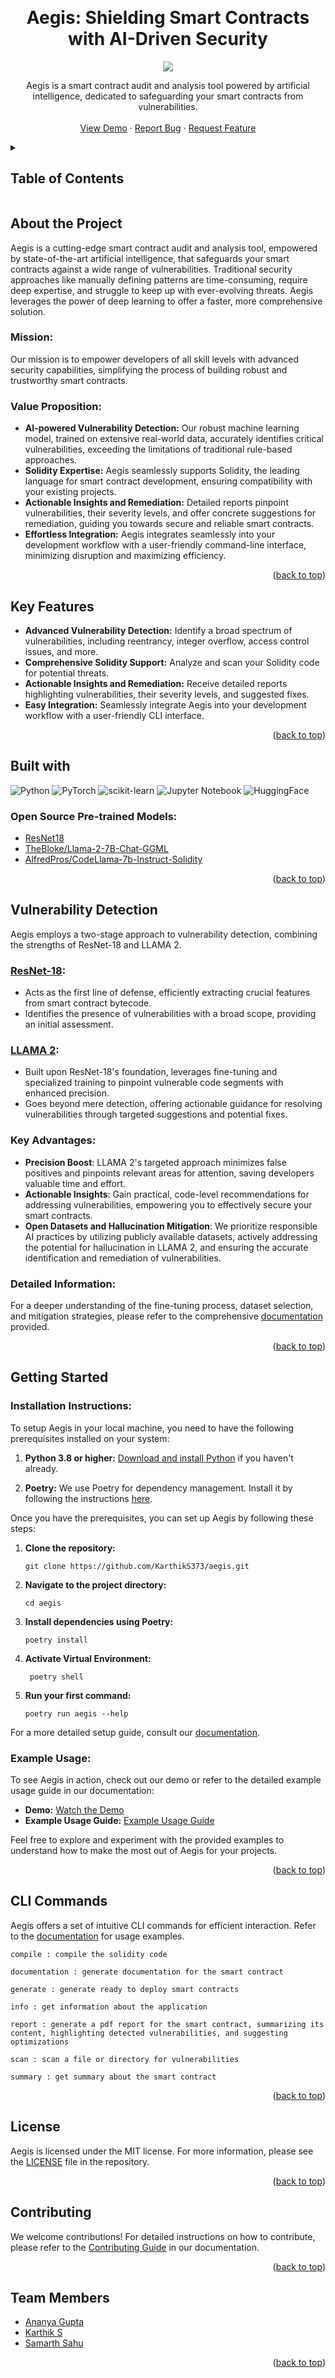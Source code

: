 <a name="readme-top"></a>
<!-- PROJECT LOGO -->
<br />
<h1 align="center">Aegis: Shielding Smart Contracts with AI-Driven Security</h1>
<div align="center">
  <a href="https://github.com/KarthikS373/tea">
    <img src="assets/AegisLogo.png">
  </a>
  <p>
    Aegis is a smart contract audit and analysis tool powered by artificial intelligence, dedicated to safeguarding your smart contracts from vulnerabilities.
  <br />
    <br />
    <a href="https://youtu.be/jKpPOpVc6yM">View Demo</a>
    ·
    <a href="https://github.com/KarthikS373/aegis/issues">Report Bug</a>
    ·
    <a href="https://github.com/KarthikS373/aegis/issues">Request Feature</a>
  </p>
</div>

<!-- TABLE OF CONTENTS -->
<details>
  <summary><h2> Table of Contents </h2></summary>
  <ol>
    <li>
      <a href="#abouttheproject"> About The Project </a>
      <ul>
        <li><a href="#mission"> Mission </a></li>
        <li><a href="#valueproposition"> Value Proposition </a></li>
      </ul>
    </li>
    <li><a href="#keyfeatures">Key Features</a></li>
    <li><a href="#builtwith">Built With</a></li>
    <li><a href="#detection">Vulnerability Detection</a></li>
    <li>
      <a href="#gettingstarted">Getting Started</a>
      <ul>
        <li><a href="#installation">Installation Instructions</a></li>
        <li><a href="#example">Example Usage</a></li>
      </ul>
    </li>
    <li><a href="#clicommands">CLI Commands</a></li>
    <li><a href="#license">License</a></li>
    <li><a href="#contributing">Contributing</a></li>
    <li><a href="#team">Team Members</a></li>
  </ol>
</details>

<h2 id="abouttheproject"> About the Project </h2>

Aegis is a cutting-edge smart contract audit and analysis tool, empowered by state-of-the-art artificial intelligence, that safeguards your smart contracts against a wide range of vulnerabilities. Traditional security approaches like manually defining patterns are time-consuming, require deep expertise, and struggle to keep up with ever-evolving threats. Aegis leverages the power of deep learning to offer a faster, more comprehensive solution.

<h3 id="mission"> Mission: </h3>

Our mission is to empower developers of all skill levels with advanced security capabilities, simplifying the process of building robust and trustworthy smart contracts.

<h3 id="valueproposition"> Value Proposition: </h3>

- **AI-powered Vulnerability Detection:** Our robust machine learning model, trained on extensive real-world data, accurately identifies critical vulnerabilities, exceeding the limitations of traditional rule-based approaches.
- **Solidity Expertise:** Aegis seamlessly supports Solidity, the leading language for smart contract development, ensuring compatibility with your existing projects.
- **Actionable Insights and Remediation:** Detailed reports pinpoint vulnerabilities, their severity levels, and offer concrete suggestions for remediation, guiding you towards secure and reliable smart contracts.
- **Effortless Integration:** Aegis integrates seamlessly into your development workflow with a user-friendly command-line interface, minimizing disruption and maximizing efficiency.

<p align="right">(<a href="#readme-top">back to top</a>)</p>


<h2 id="keyfeatures"> Key Features </h2>

- **Advanced Vulnerability Detection:** Identify a broad spectrum of vulnerabilities, including reentrancy, integer overflow, access control issues, and more.
- **Comprehensive Solidity Support:** Analyze and scan your Solidity code for potential threats.
- **Actionable Insights and Remediation:** Receive detailed reports highlighting vulnerabilities, their severity levels, and suggested fixes.
- **Easy Integration:** Seamlessly integrate Aegis into your development workflow with a user-friendly CLI interface.

<p align="right">(<a href="#readme-top">back to top</a>)</p>


<h2 id="builtwith"> Built with </h2>
 
![Python](https://img.shields.io/badge/python-3670A0?style=for-the-badge&logo=python&logoColor=ffdd54) ![PyTorch](https://img.shields.io/badge/PyTorch-%23EE4C2C.svg?style=for-the-badge&logo=PyTorch&logoColor=white) ![scikit-learn](https://img.shields.io/badge/scikit--learn-%23F7931E.svg?style=for-the-badge&logo=scikit-learn&logoColor=white)  ![Jupyter Notebook](https://img.shields.io/badge/jupyter-%23FA0F00.svg?style=for-the-badge&logo=jupyter&logoColor=white) ![HuggingFace](https://img.shields.io/badge/%F0%9F%A4%97%20Huggingface-white?style=for-the-badge)

<h3> Open Source Pre-trained Models: </h3>

- [ResNet18](https://pytorch.org/vision/main/models/generated/torchvision.models.resnet18.html)
- [TheBloke/Llama-2-7B-Chat-GGML](https://huggingface.co/TheBloke/Llama-2-7B-Chat-GGML)
- [AlfredPros/CodeLlama-7b-Instruct-Solidity](https://huggingface.co/AlfredPros/CodeLlama-7b-Instruct-Solidity)

<p align="right">(<a href="#readme-top">back to top</a>)</p>


<h2 id="detection"> Vulnerability Detection </h2>

Aegis employs a two-stage approach to vulnerability detection, combining the strengths of ResNet-18 and LLAMA 2.

### [ResNet-18](docs/training/ResNetModelTraining.md):

- Acts as the first line of defense, efficiently extracting crucial features from smart contract bytecode.
- Identifies the presence of vulnerabilities with a broad scope, providing an initial assessment.

### [LLAMA 2](docs/training/FinetuningLlama.md):

- Built upon ResNet-18's foundation, leverages fine-tuning and specialized training to pinpoint vulnerable code segments with enhanced precision.
- Goes beyond mere detection, offering actionable guidance for resolving vulnerabilities through targeted suggestions and potential fixes.

### Key Advantages:
- **Precision Boost**: LLAMA 2's targeted approach minimizes false positives and pinpoints relevant areas for attention, saving developers valuable time and effort.
- **Actionable Insights**: Gain practical, code-level recommendations for addressing vulnerabilities, empowering you to effectively secure your smart contracts.
- **Open Datasets and Hallucination Mitigation**: We prioritize responsible AI practices by utilizing publicly available datasets, actively addressing the potential for hallucination in LLAMA 2, and ensuring the accurate identification and remediation of vulnerabilities.

### Detailed Information:
For a deeper understanding of the fine-tuning process, dataset selection, and mitigation strategies, please refer to the comprehensive [documentation](docs/training) provided.

<p align="right">(<a href="#readme-top">back to top</a>)</p>


<h2 id="gettingstarted"> Getting Started </h2>

<h3 id="installation"> Installation Instructions: </h3>

To setup Aegis in your local machine, you need to have the following prerequisites installed on your system:
1. **Python 3.8 or higher:** [Download and install Python](https://www.python.org/downloads/) if you haven't already.

2. **Poetry:** We use Poetry for dependency management. Install it by following the instructions [here](https://python-poetry.org/docs/#installation).

Once you have the prerequisites, you can set up Aegis by following these steps:

1. **Clone the repository:**
   ```
   git clone https://github.com/KarthikS373/aegis.git
   ```

2. **Navigate to the project directory:**
    ```
    cd aegis
    ```
3. **Install dependencies using Poetry:**
    ```
    poetry install
    ```
4. **Activate Virtual Environment:**
   ```
    poetry shell
   ```
5. **Run your first command:**
   ```
   poetry run aegis --help
   ```

For a more detailed setup guide, consult our [documentation](docs/setup.md).

<h3 id="example"> Example Usage: </h3>

To see Aegis in action, check out our demo or refer to the detailed example usage guide in our documentation:

- **Demo:** [Watch the Demo](https://youtu.be/jKpPOpVc6yM)
- **Example Usage Guide:** [Example Usage Guide](docs/examples/examples.md)

Feel free to explore and experiment with the provided examples to understand how to make the most out of Aegis for your projects.

<p align="right">(<a href="#readme-top">back to top</a>)</p>


<h2 id="clicommands"> CLI Commands </h2>

Aegis offers a set of intuitive CLI commands for efficient interaction. Refer to the [documentation](docs/examples/examples.md) for usage examples.
```
compile : compile the solidity code
```
```
documentation : generate documentation for the smart contract
```
```
generate : generate ready to deploy smart contracts
```
```
info : get information about the application
```
```
report : generate a pdf report for the smart contract, summarizing its content, highlighting detected vulnerabilities, and suggesting optimizations
```
```
scan : scan a file or directory for vulnerabilities
```
```
summary : get summary about the smart contract
```
<p align="right">(<a href="#readme-top">back to top</a>)</p>


<h2 id="license"> License </h2>

Aegis is licensed under the MIT license. For more information, please see the [LICENSE](LICENSE) file in the repository.

<p align="right">(<a href="#readme-top">back to top</a>)</p>


<h2 id="contributing"> Contributing </h2>

We welcome contributions! For detailed instructions on how to contribute, please refer to the [Contributing Guide](docs/contributing.md) in our documentation.

<p align="right">(<a href="#readme-top">back to top</a>)</p>


<h2 id="team"> Team Members </h2>

- [Ananya Gupta](https://github.com/Ananya2003Gupta)
- [Karthik S](https://github.com/KarthikS373)
- [Samarth Sahu](https://github.com/Samcoding5854)

<p align="right">(<a href="#readme-top">back to top</a>)</p>
